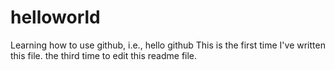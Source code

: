 # helloworld
Learning how to use github, i.e., hello github
This is the first time I've written this file.
the third time to edit this readme file.
